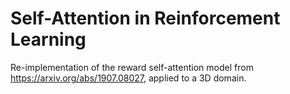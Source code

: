 # Self-Attention in Reinforcement Learning

Re-implementation of the reward self-attention model from https://arxiv.org/abs/1907.08027, applied to a 3D domain.
